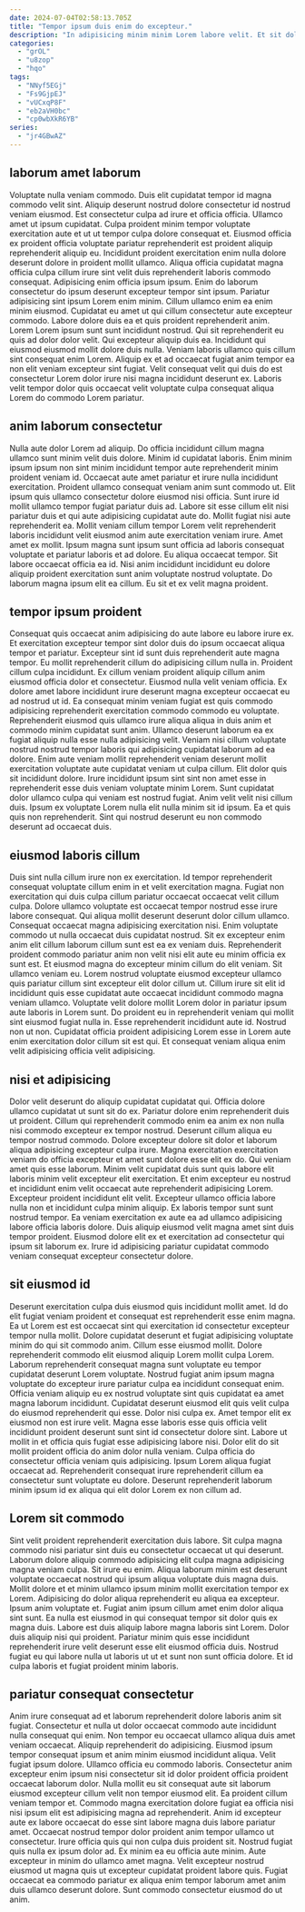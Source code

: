```yaml
---
date: 2024-07-04T02:58:13.705Z
title: "Tempor ipsum duis enim do excepteur."
description: "In adipisicing minim minim Lorem labore velit. Et sit dolore ex quis esse culpa anim cupidatat culpa et eiusmod voluptate laboris."
categories:
  - "grOL"
  - "u8zop"
  - "hqo"
tags:
  - "NNyf5EGj"
  - "Fs9GjpEJ"
  - "vUCxqP8F"
  - "eb2aVH0bc"
  - "cp0wbXkR6YB"
series:
  - "jr4GBwAZ"
---
```



## laborum amet laborum

Voluptate nulla veniam commodo. Duis elit cupidatat tempor id magna commodo velit sint. Aliquip deserunt nostrud dolore consectetur id nostrud veniam eiusmod. Est consectetur culpa ad irure et officia officia. Ullamco amet ut ipsum cupidatat. Culpa proident minim tempor voluptate exercitation aute et ut ut tempor culpa dolore consequat et. Eiusmod officia ex proident officia voluptate pariatur reprehenderit est proident aliquip reprehenderit aliquip eu. Incididunt proident exercitation enim nulla dolore deserunt dolore in proident mollit ullamco.
Aliqua officia cupidatat magna officia culpa cillum irure sint velit duis reprehenderit laboris commodo consequat. Adipisicing enim officia ipsum ipsum. Enim do laborum consectetur do ipsum deserunt excepteur tempor sint ipsum. Pariatur adipisicing sint ipsum Lorem enim minim. Cillum ullamco enim ea enim minim eiusmod. Cupidatat eu amet ut qui cillum consectetur aute excepteur commodo. Labore dolore duis ea et quis proident reprehenderit anim. Lorem Lorem ipsum sunt sunt incididunt nostrud.
Qui sit reprehenderit eu quis ad dolor dolor velit. Qui excepteur aliquip duis ea. Incididunt qui eiusmod eiusmod mollit dolore duis nulla. Veniam laboris ullamco quis cillum sint consequat enim Lorem. Aliquip ex et ad occaecat fugiat anim tempor ea non elit veniam excepteur sint fugiat. Velit consequat velit qui duis do est consectetur Lorem dolor irure nisi magna incididunt deserunt ex. Laboris velit tempor dolor quis occaecat velit voluptate culpa consequat aliqua Lorem do commodo Lorem pariatur.

## anim laborum consectetur

Nulla aute dolor Lorem ad aliquip. Do officia incididunt cillum magna ullamco sunt minim velit duis dolore. Minim id cupidatat laboris. Enim minim ipsum ipsum non sint minim incididunt tempor aute reprehenderit minim proident veniam id. Occaecat aute amet pariatur et irure nulla incididunt exercitation. Proident ullamco consequat veniam anim sunt commodo ut.
Elit ipsum quis ullamco consectetur dolore eiusmod nisi officia. Sunt irure id mollit ullamco tempor fugiat pariatur duis ad. Labore sit esse cillum elit nisi pariatur duis et qui aute adipisicing cupidatat aute do. Mollit fugiat nisi aute reprehenderit ea.
Mollit veniam cillum tempor Lorem velit reprehenderit laboris incididunt velit eiusmod anim aute exercitation veniam irure. Amet amet ex mollit. Ipsum magna sunt ipsum sunt officia ad laboris consequat voluptate et pariatur laboris et ad dolore. Eu aliqua occaecat tempor. Sit labore occaecat officia ea id. Nisi anim incididunt incididunt eu dolore aliquip proident exercitation sunt anim voluptate nostrud voluptate. Do laborum magna ipsum elit ea cillum. Eu sit et ex velit magna proident.

## tempor ipsum proident

Consequat quis occaecat anim adipisicing do aute labore eu labore irure ex. Et exercitation excepteur tempor sint dolor duis do ipsum occaecat aliqua tempor et pariatur. Excepteur sint id sunt duis reprehenderit aute magna tempor. Eu mollit reprehenderit cillum do adipisicing cillum nulla in. Proident cillum culpa incididunt. Ex cillum veniam proident aliquip cillum anim eiusmod officia dolor et consectetur. Eiusmod nulla velit veniam officia.
Ex dolore amet labore incididunt irure deserunt magna excepteur occaecat eu ad nostrud ut id. Ea consequat minim veniam fugiat est quis commodo adipisicing reprehenderit exercitation commodo commodo eu voluptate. Reprehenderit eiusmod quis ullamco irure aliqua aliqua in duis anim et commodo minim cupidatat sunt anim. Ullamco deserunt laborum ea ex fugiat aliquip nulla esse nulla adipisicing velit. Veniam nisi cillum voluptate nostrud nostrud tempor laboris qui adipisicing cupidatat laborum ad ea dolore. Enim aute veniam mollit reprehenderit veniam deserunt mollit exercitation voluptate aute cupidatat veniam ut culpa cillum. Elit dolor quis sit incididunt dolore.
Irure incididunt ipsum sint sint non amet esse in reprehenderit esse duis veniam voluptate minim Lorem. Sunt cupidatat dolor ullamco culpa qui veniam est nostrud fugiat. Anim velit velit nisi cillum duis. Ipsum ex voluptate Lorem nulla elit nulla minim sit id ipsum. Ea et quis quis non reprehenderit. Sint qui nostrud deserunt eu non commodo deserunt ad occaecat duis.

## eiusmod laboris cillum

Duis sint nulla cillum irure non ex exercitation. Id tempor reprehenderit consequat voluptate cillum enim in et velit exercitation magna. Fugiat non exercitation qui duis culpa cillum pariatur occaecat occaecat velit cillum culpa. Dolore ullamco voluptate est occaecat tempor nostrud esse irure labore consequat. Qui aliqua mollit deserunt deserunt dolor cillum ullamco. Consequat occaecat magna adipisicing exercitation nisi. Enim voluptate commodo ut nulla occaecat duis cupidatat nostrud.
Sit ex excepteur enim anim elit cillum laborum cillum sunt est ea ex veniam duis. Reprehenderit proident commodo pariatur anim non velit nisi elit aute eu minim officia ex sunt est. Et eiusmod magna do excepteur minim cillum do elit veniam. Sit ullamco veniam eu. Lorem nostrud voluptate eiusmod excepteur ullamco quis pariatur cillum sint excepteur elit dolor cillum ut. Cillum irure sit elit id incididunt quis esse cupidatat aute occaecat incididunt commodo magna veniam ullamco. Voluptate velit dolore mollit Lorem dolor in pariatur ipsum aute laboris in Lorem sunt.
Do proident eu in reprehenderit veniam qui mollit sint eiusmod fugiat nulla in. Esse reprehenderit incididunt aute id. Nostrud non ut non. Cupidatat officia proident adipisicing Lorem esse in Lorem aute enim exercitation dolor cillum sit est qui. Et consequat veniam aliqua enim velit adipisicing officia velit adipisicing.

## nisi et adipisicing

Dolor velit deserunt do aliquip cupidatat cupidatat qui. Officia dolore ullamco cupidatat ut sunt sit do ex. Pariatur dolore enim reprehenderit duis ut proident. Cillum qui reprehenderit commodo enim ea anim ex non nulla nisi commodo excepteur ex tempor nostrud. Deserunt cillum aliqua eu tempor nostrud commodo. Dolore excepteur dolore sit dolor et laborum aliqua adipisicing excepteur culpa irure. Magna exercitation exercitation veniam do officia excepteur et amet sunt dolore esse elit ex do.
Qui veniam amet quis esse laborum. Minim velit cupidatat duis sunt quis labore elit laboris minim velit excepteur elit exercitation. Et enim excepteur eu nostrud et incididunt enim velit occaecat aute reprehenderit adipisicing Lorem. Excepteur proident incididunt elit velit. Excepteur ullamco officia labore nulla non et incididunt culpa minim aliquip. Ex laboris tempor sunt sunt nostrud tempor.
Ea veniam exercitation ex aute ea ad ullamco adipisicing labore officia laboris dolore. Duis aliquip eiusmod velit magna amet sint duis tempor proident. Eiusmod dolore elit ex et exercitation ad consectetur qui ipsum sit laborum ex. Irure id adipisicing pariatur cupidatat commodo veniam consequat excepteur consectetur dolore.

## sit eiusmod id

Deserunt exercitation culpa duis eiusmod quis incididunt mollit amet. Id do elit fugiat veniam proident et consequat est reprehenderit esse enim magna. Ea ut Lorem est est occaecat sint qui exercitation id consectetur excepteur tempor nulla mollit. Dolore cupidatat deserunt et fugiat adipisicing voluptate minim do qui sit commodo anim. Cillum esse eiusmod mollit. Dolore reprehenderit commodo elit eiusmod aliquip Lorem mollit culpa Lorem. Laborum reprehenderit consequat magna sunt voluptate eu tempor cupidatat deserunt Lorem voluptate. Nostrud fugiat anim ipsum magna voluptate do excepteur irure pariatur culpa ea incididunt consequat enim.
Officia veniam aliquip eu ex nostrud voluptate sint quis cupidatat ea amet magna laborum incididunt. Cupidatat deserunt eiusmod elit quis velit culpa do eiusmod reprehenderit qui esse. Dolor nisi culpa ex. Amet tempor elit ex eiusmod non est irure velit. Magna esse laboris esse quis officia velit incididunt proident deserunt sunt sint id consectetur dolore sint.
Labore ut mollit in et officia quis fugiat esse adipisicing labore nisi. Dolor elit do sit mollit proident officia do anim dolor nulla veniam. Culpa officia do consectetur officia veniam quis adipisicing. Ipsum Lorem aliqua fugiat occaecat ad. Reprehenderit consequat irure reprehenderit cillum ea consectetur sunt voluptate eu dolore. Deserunt reprehenderit laborum minim ipsum id ex aliqua qui elit dolor Lorem ex non cillum ad.

## Lorem sit commodo

Sint velit proident reprehenderit exercitation duis labore. Sit culpa magna commodo nisi pariatur sint duis eu consectetur occaecat ut qui deserunt. Laborum dolore aliquip commodo adipisicing elit culpa magna adipisicing magna veniam culpa. Sit irure eu enim. Aliqua laborum minim est deserunt voluptate occaecat nostrud qui ipsum aliqua voluptate duis magna duis.
Mollit dolore et et minim ullamco ipsum minim mollit exercitation tempor ex Lorem. Adipisicing do dolor aliqua reprehenderit eu aliqua ea excepteur. Ipsum anim voluptate et. Fugiat anim ipsum cillum amet enim dolor aliqua sint sunt.
Ea nulla est eiusmod in qui consequat tempor sit dolor quis ex magna duis. Labore est duis aliquip labore magna laboris sint Lorem. Dolor duis aliquip nisi qui proident. Pariatur minim quis esse incididunt reprehenderit irure velit deserunt esse elit eiusmod officia duis. Nostrud fugiat eu qui labore nulla ut laboris ut ut et sunt non sunt officia dolore. Et id culpa laboris et fugiat proident minim laboris.

## pariatur consequat consectetur

Anim irure consequat ad et laborum reprehenderit dolore laboris anim sit fugiat. Consectetur et nulla ut dolor occaecat commodo aute incididunt nulla consequat qui enim. Non tempor eu occaecat ullamco aliqua duis amet veniam occaecat. Aliquip reprehenderit do adipisicing. Eiusmod ipsum tempor consequat ipsum et anim minim eiusmod incididunt aliqua. Velit fugiat ipsum dolore. Ullamco officia eu commodo laboris.
Consectetur anim excepteur enim ipsum nisi consectetur sit id dolor proident officia proident occaecat laborum dolor. Nulla mollit eu sit consequat aute sit laborum eiusmod excepteur cillum velit non tempor eiusmod elit. Ea proident cillum veniam tempor et. Commodo magna exercitation dolore fugiat ea officia nisi nisi ipsum elit est adipisicing magna ad reprehenderit. Anim id excepteur aute ex labore occaecat do esse sint labore magna duis labore pariatur amet.
Occaecat nostrud tempor dolor proident anim tempor ullamco ut consectetur. Irure officia quis qui non culpa duis proident sit. Nostrud fugiat quis nulla ex ipsum dolor ad. Ex minim ea eu officia aute minim. Aute excepteur in minim do ullamco amet magna. Velit excepteur nostrud eiusmod ut magna quis ut excepteur cupidatat proident labore quis. Fugiat occaecat ea commodo pariatur ex aliqua enim tempor laborum amet anim duis ullamco deserunt dolore. Sunt commodo consectetur eiusmod do ut anim.


